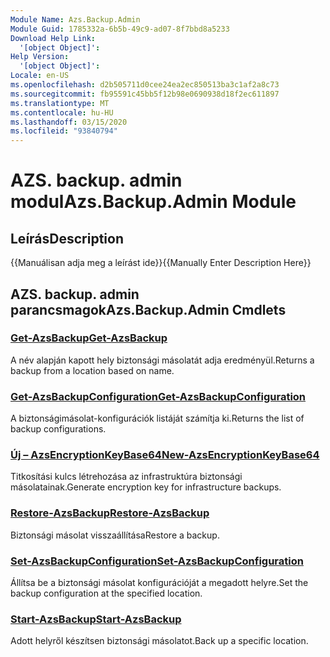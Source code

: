```yaml
---
Module Name: Azs.Backup.Admin
Module Guid: 1785332a-6b5b-49c9-ad07-8f7bbd8a5233
Download Help Link:
  '[object Object]': 
Help Version:
  '[object Object]': 
Locale: en-US
ms.openlocfilehash: d2b505711d0cee24ea2ec850513ba3c1af2a8c73
ms.sourcegitcommit: fb95591c45bb5f12b98e0690938d18f2ec611897
ms.translationtype: MT
ms.contentlocale: hu-HU
ms.lasthandoff: 03/15/2020
ms.locfileid: "93840794"
---
```

# <span data-ttu-id="d9515-101">AZS. backup. admin modul</span><span class="sxs-lookup"><span data-stu-id="d9515-101">Azs.Backup.Admin Module</span></span>
## <span data-ttu-id="d9515-102">Leírás</span><span class="sxs-lookup"><span data-stu-id="d9515-102">Description</span></span>
<span data-ttu-id="d9515-103">{{Manuálisan adja meg a leírást ide}}</span><span class="sxs-lookup"><span data-stu-id="d9515-103">{{Manually Enter Description Here}}</span></span>

## <span data-ttu-id="d9515-104">AZS. backup. admin parancsmagok</span><span class="sxs-lookup"><span data-stu-id="d9515-104">Azs.Backup.Admin Cmdlets</span></span>
### [<span data-ttu-id="d9515-105">Get-AzsBackup</span><span class="sxs-lookup"><span data-stu-id="d9515-105">Get-AzsBackup</span></span>](Get-AzsBackup.md)
<span data-ttu-id="d9515-106">A név alapján kapott hely biztonsági másolatát adja eredményül.</span><span class="sxs-lookup"><span data-stu-id="d9515-106">Returns a backup from a location based on name.</span></span>

### [<span data-ttu-id="d9515-107">Get-AzsBackupConfiguration</span><span class="sxs-lookup"><span data-stu-id="d9515-107">Get-AzsBackupConfiguration</span></span>](Get-AzsBackupConfiguration.md)
<span data-ttu-id="d9515-108">A biztonságimásolat-konfigurációk listáját számítja ki.</span><span class="sxs-lookup"><span data-stu-id="d9515-108">Returns the list of backup configurations.</span></span>

### [<span data-ttu-id="d9515-109">Új – AzsEncryptionKeyBase64</span><span class="sxs-lookup"><span data-stu-id="d9515-109">New-AzsEncryptionKeyBase64</span></span>](New-AzsEncryptionKeyBase64.md)
<span data-ttu-id="d9515-110">Titkosítási kulcs létrehozása az infrastruktúra biztonsági másolatainak.</span><span class="sxs-lookup"><span data-stu-id="d9515-110">Generate encryption key for infrastructure backups.</span></span>

### [<span data-ttu-id="d9515-111">Restore-AzsBackup</span><span class="sxs-lookup"><span data-stu-id="d9515-111">Restore-AzsBackup</span></span>](Restore-AzsBackup.md)
<span data-ttu-id="d9515-112">Biztonsági másolat visszaállítása</span><span class="sxs-lookup"><span data-stu-id="d9515-112">Restore a backup.</span></span>

### [<span data-ttu-id="d9515-113">Set-AzsBackupConfiguration</span><span class="sxs-lookup"><span data-stu-id="d9515-113">Set-AzsBackupConfiguration</span></span>](Set-AzsBackupConfiguration.md)
<span data-ttu-id="d9515-114">Állítsa be a biztonsági másolat konfigurációját a megadott helyre.</span><span class="sxs-lookup"><span data-stu-id="d9515-114">Set the backup configuration at the specified location.</span></span>

### [<span data-ttu-id="d9515-115">Start-AzsBackup</span><span class="sxs-lookup"><span data-stu-id="d9515-115">Start-AzsBackup</span></span>](Start-AzsBackup.md)
<span data-ttu-id="d9515-116">Adott helyről készítsen biztonsági másolatot.</span><span class="sxs-lookup"><span data-stu-id="d9515-116">Back up a specific location.</span></span>

